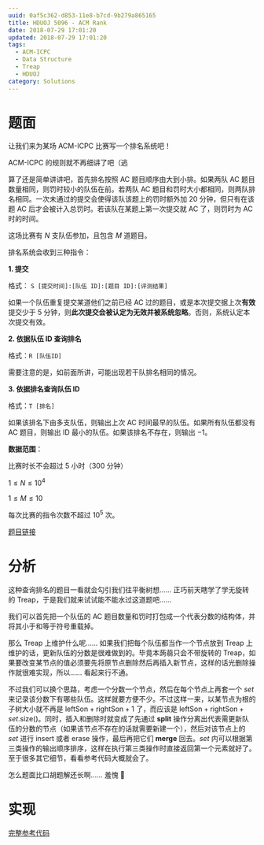 ```yaml
---
uuid: 0af5c362-d853-11e8-b7cd-9b279a865165
title: HDUOJ 5096 - ACM Rank
date: 2018-07-29 17:01:20
updated: 2018-07-29 17:01:20
tags: 
  - ACM-ICPC
  - Data Structure
  - Treap
  - HDUOJ
category: Solutions
---
```


# 题面

让我们来为某场 ACM-ICPC 比赛写一个排名系统吧！

ACM-ICPC 的规则就不再细讲了吧（逃

算了还是简单讲讲吧，首先排名按照 AC 题目顺序由大到小排。如果两队 AC 题目数量相同，则罚时较小的队伍在前。若两队 AC 题目和罚时大小都相同，则两队排名相同。一次未通过的提交会使得该队该题上的罚时额外加 $20$ 分钟，但只有在该题 AC 后才会被计入总罚时。若该队在某题上第一次提交就 AC 了，则罚时为 AC 时的时间。

这场比赛有 $N$ 支队伍参加，且包含 $M$ 道题目。

排名系统会收到三种指令：

**1. 提交**

格式： `S [提交时间]:[队伍 ID]:[题目 ID]:[评测结果]`

如果一个队伍重复提交某道他们之前已经 AC 过的题目，或是本次提交据上次**有效**提交少于 $5$ 分钟，则**此次提交会被认定为无效并被系统忽略**。否则，系统认定本次提交有效。

**2. 依据队伍 ID 查询排名**

格式：`R [队伍ID]`

需要注意的是，如前面所讲，可能出现若干队排名相同的情况。

**3. 依据排名查询队伍 ID**

格式：`T [排名]`

如果该排名下由多支队伍，则输出上次 AC 时间最早的队伍。如果所有队伍都没有 AC 题目，则输出 ID 最小的队伍。如果该排名不存在，则输出 $-1$。

**数据范围**：

比赛时长不会超过 $5$ 小时（$300$ 分钟）

$1 \le N \le 10^4$

$1 \le M \le 10$

每次比赛的指令次数不超过 $10^5$ 次。

[题目链接](http://acm.hdu.edu.cn/showproblem.php?pid=5096)

# 分析

这种查询排名的题目一看就会勾引我们往平衡树想…… 正巧前天瞎学了学无旋转的 Treap，于是我们就来试试能不能水过这道题吧……

我们可以首先把一个队伍的 AC 题目数量和罚时打包成一个代表分数的结构体，并将其小于和等于符号重载掉。

那么 Treap 上维护什么呢…… 如果我们把每个队伍都当作一个节点放到 Treap 上维护的话，更新队伍的分数是很难做到的。毕竟本蒟蒻只会不带旋转的 Treap，如果要改变某节点的值必须要先将原节点删除然后再插入新节点，这样的话光删除操作就很难实现，所以…… 看起来行不通。

不过我们可以换个思路，考虑一个分数一个节点，然后在每个节点上再套一个 $set$ 来记录该分数下有哪些队伍。这样就要方便不少。不过这样一来，以某节点为根的子树大小就不再是 $\text{leftSon} + \text{rightSon} + 1$ 了，而应该是 $\text{leftSon} + \text{rightSon} + set.\text{size()}$。同时，插入和删除时就变成了先通过 **split** 操作分离出代表需更新队伍的分数的节点（如果该节点不存在的话就需要新建一个），然后对该节点上的 $set$ 进行 $\text{insert}$ 或者 $\text{erase}$ 操作，最后再把它们 **merge** 回去。$set$ 内可以根据第三类操作的输出顺序排序，这样在执行第三类操作时直接返回第一个元素就好了。至于很多其它细节，看看参考代码大概就会了。

怎么题面比口胡题解还长啊…… 羞愧 🙈

# 实现

[完整参考代码](https://github.com/codgician/ACM-ICPC/blob/master/HDUOJ/5096/treap_without_rotations.cpp)